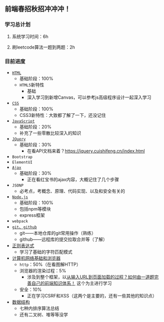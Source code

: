 ## 前端春招秋招冲冲冲！

### 学习总计划

1. 系统学习时间：6h

3. 刷leetcode算法一题到两题：2h

### 目前进度

+ [`HTML`](./HTML5.md)
  + 基础阶段：100%
  + `HTML5`新特性
    + 基础
    + 深入学习到新增Canvas，可以参考js高级程序设计一起深入学习
+ [`CSS`](./CSS3.md)
  + 基础阶段：100%
  + CSS3新特性：大致都了解了一下，还没记住
+ [`JavaScript`](./JavaScript/JavaScript笔记.md)
  + 基础阶段：20%
  + 补充了一些零散比较深入的知识
+ [`JQuery`](./JavaScript/JQuery.md)
  + 基础阶段：30%
    + 在看API文档来着？https://jquery.cuishifeng.cn/index.html
+ `Bootstrap`
+ `ElementUI`
+ [`Ajax`](./Ajax.md)
  + 基础阶段：30%
    + 正在看红宝书的ajax内容，大概记住了几个步骤
+ `JSONP`
  + 必考点，考概念、原理、代码实现、以及和安全有关的
+ [`Node.js`](./Nodejs.md)
  + 基础阶段：100%
  + 包括npm等模块
  + express框架
+ `webpack`
+ [`git`、`github`](./git.md)
  + git——本地仓库的git常用操作（熟练）
  + github——远程库的提交拉取合并等（了解）
+ [正则表达式](./正则表达式.md)
  + 学习了基础的字符匹配模式
+ [计算机网络基础和浏览器](./浏览器和计网.md)
  + `http`：50%（在看图解HTTP）
  + 浏览器的渲染过程：5%
    + 涉及到整个框架，以[从输入URL到页面加载的过程？如何由一道题完善自己的前端知识体系！](https://segmentfault.com/a/1190000013662126) 这个为主进行学习
  + 安全：10%
    + 正在学习CSRF和XSS（这两个是主要的，还有一些其他的知识点）
+ [数据结构](./数据结构.md)
  + 七种内排序算法总结
  + 还有二叉树、堆等等没学















